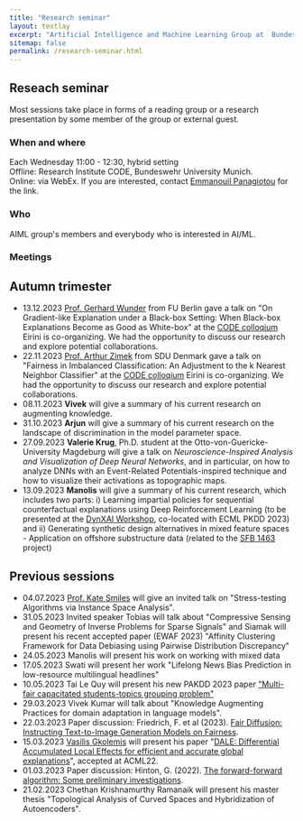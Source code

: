 ```yaml
---
title: "Research seminar"
layout: textlay
excerpt: "Artificial Intelligence and Machine Learning Group at  Bundeswehr University Munich."
sitemap: false
permalink: /research-seminar.html
---
```


## Reseach seminar
Most sessions take place in forms of a reading group or a research presentation by some member of the group or external guest. 

### When and where
Each Wednesday 11:00 - 12:30, hybrid setting <br>
Offline:  Research Institute CODE, Bundeswehr University Munich. <br>
Online: via WebEx. If you are interested, contact <a href="mailto:emmanouil.panagiotou@unibw.de">Emmanouil Panagiotou</a> for the link.


### Who
AIML group's members and everybody who is interested in AI/ML.

### Meetings
<h2>Autumn trimester</h2>
<ul>
<li>13.12.2023 <a href="https://www.mi.fu-berlin.de/en/inf/groups/ag-comm/team-members/wunder.html" target="_new">Prof. Gerhard Wunder</a> from FU Berlin gave a talk on "On Gradient-like Explanation under a Black-box Setting: When Black-box Explanations Become as Good as White-box" at the <a href="https://www.unibw.de/code/events/kolloquium" target="_new">CODE colloqium</a> Eirini is co-organizing. We had the opportunity to discuss our research and explore potential collaborations.</li>
<li>22.11.2023 <a href="https://imada.sdu.dk/u/zimek/index.html" target="_new">Prof. Arthur Zimek</a> from SDU Denmark gave a talk on "Fairness in Imbalanced Classification: An Adjustment to the k Nearest Neighbor Classifier" at the <a href="https://www.unibw.de/code/events/kolloquium" target="_new">CODE colloqium</a> Eirini is co-organizing. We had the opportunity to discuss our research and explore potential collaborations.</li>
<li>08.11.2023 <b>Vivek</b> will give a summary of his current research on augmenting knowledge.</li>  
<li>31.10.2023 <b>Arjun</b> will give a summary of his current research on the landscape of discrimination in the model parameter space.</li>
  <li>27.09.2023 <b>Valerie Krug</b>, Ph.D. student at the Otto-von-Guericke-University Magdeburg will give a talk on <i>Neuroscience-Inspired Analysis and Visualization of Deep Neural Networks</i>, and in particular, on how to analyze DNNs with an Event-Related Potentials-inspired technique and how to visualize their activations as topographic maps.</li>
<li>13.09.2023 <b>Manolis</b> will give a summary of his current research, which includes two parts: i) Learning impartial policies for sequential  counterfactual explanations using Deep Reinforcement Learning</i> (to be presented at the <a href="https://sites.google.com/view/dynxai-ecmlpkdd-2023/home?authuser=0" target="_new">DynXAI Workshop</a>, co-located with ECML PKDD 2023) and ii) Generating synthetic design alternatives in mixed feature spaces - Application on offshore substructure data</i> (related to the <a href="https://www.sfb1463.uni-hannover.de/" target="_new">SFB 1463</a> project)
</li>
</ul>

<h2>Previous sessions</h2>
<ul>
<li>04.07.2023 <a href="https://katesmithmiles.wixsite.com/home" target="_new">Prof. Kate Smiles</a> will give an invited talk on "Stress-testing Algorithms via Instance Space Analysis".</li>
<li>31.05.2023 Invited speaker Tobias will talk about "Compressive Sensing and Geometry of Inverse Problems for Sparse Signals" and Siamak will present his recent accepted paper (EWAF 2023) "Affinity Clustering Framework for Data Debiasing using Pairwise Distribution Discrepancy" </li>
<li>24.05.2023 Manolis will present his work on working with mixed data </li>
<li>17.05.2023 Swati will present her work "Lifelong News Bias Prediction in low-resource multilingual headlines"</li>
<li>10.05.2023 Tai Le Quy will present his new PAKDD 2023 paper <a href = "https://doi.org/10.1007/978-3-031-33374-3_40">"Multi-fair capacitated students-topics grouping problem"</a></li>
<li>29.03.2023 Vivek Kumar will talk about "Knowledge Augmenting Practices for domain adaptation in language models".<br>
<!--<i>Abstract:</i> <small>Using superior algorithms and complex architectures in language models has successfully imparted human-like abilities to machines for specific tasks. But two significant constraints, the available training data size and the understanding of domain-specific context, hamper the pre-trained language models from optimal and reliable performance. A potential solution to tackle these limitations is to equip the language models with domain knowledge. While the commonly adopted techniques use Knowledge Graphs Embeddings (KGEs) to inject domain knowledge, we provide a Knowledge Language Model (K-LM) to use the Resource Description Framework (RDF) triples directly, extracted from world knowledge bases. The proposed model works in conjunction with Generative Pretrained Transformer (GPT-2) and Bidirectional Encoder Representations from Transformers (BERT) and uses a well-defined pipeline to select, categorize, and filter the RDF triples. In addition, we introduce heuristic methods to inject domain-specific knowledge in K-LM, leveraging knowledge graphs (KGs). We tested our approaches on the classification task within the scholarly domain using two KGs, and our results show that our proposed language model has significantly outperformed the baselines and BERT for each KG. Our experimental findings also help us conclude the importance of relevance of KG used over the quantity of injected RDF triples. Also, each of our proposed methods for injecting the RDF triples has increased the overall model’s accuracy, demonstrating that K-LM is a potential choice for domain adaptation to solve knowledge-driven problems.</small>-->
  </li>
<li>22.03.2023 Paper discussion: Friedrich, F. et al (2023). <a href="https://arxiv.org/pdf/2302.10893.pdf">Fair Diffusion: Instructing Text-to-Image Generation Models on Fairness</a>.</li>
<li>15.03.2023 <a href="https://givasile.github.io/" target="_new">Vasilis Gkolemis</a> will present his paper "<a href="https://givasile.github.io/assets/pdf/gkolemis22_dale.pdf">DALE: Differential Accumulated Local Effects for efficient and accurate global explanations</a>", accepted at ACML22.</li>
<!--<li>08.03.2023  Chethan Krishnamurthy Ramanaik will continue the discussion on the topological structures of the input space in latent representations of autoencoders.</li>-->
<li>01.03.2023 Paper discussion: Hinton, G. (2022). <a href="https://www.cs.toronto.edu/~hinton/FFA13.pdf">The forward-forward algorithm: Some preliminary investigations</a>.</li>
<li>21.02.2023 Chethan Krishnamurthy Ramanaik will present his master thesis "Topological Analysis of Curved Spaces and Hybridization of Autoencoders".</li>
</ul>
